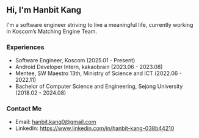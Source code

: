## Hi, I'm Hanbit Kang
I'm a software engineer striving to live a meaningful life, currently working in Koscom’s Matching Engine Team.

### Experiences
- Software Engineer, Koscom (2025.01 - Present)
- Android Developer Intern, kakaobrain (2023.06 - 2023.08)
- Mentee, SW Maestro 13th, Ministry of Science and ICT (2022.06 - 2022.11)
- Bachelor of Computer Science and Engineering, Sejong University (2018.02 - 2024.08)

### Contact Me
- Email: hanbit.kang0@gmail.com
- LinkedIn: https://www.linkedin.com/in/hanbit-kang-038b44210
